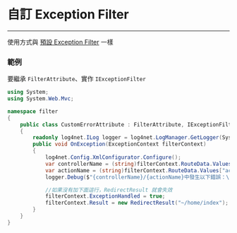 # 自訂 Exception Filter

---

使用方式與 [預設 Exception Filter](./預設%20Exception%20Filter%20HandleErrorAttribute.md) 一樣

### 範例

要繼承 `FilterAttribute`、實作 `IExceptionFilter`

```csharp
using System;
using System.Web.Mvc;

namespace filter
{
    public class CustomErrorAttribute : FilterAttribute, IExceptionFilter
    {
        readonly log4net.ILog logger = log4net.LogManager.GetLogger(System.Reflection.MethodBase.GetCurrentMethod().DeclaringType);
        public void OnException(ExceptionContext filterContext)
        {
            log4net.Config.XmlConfigurator.Configure();            
            var controllerName = (string)filterContext.RouteData.Values["controller"];
            var actionName = (string)filterContext.RouteData.Values["action"];
            logger.Debug($"{controllerName}/{actionName}中發生以下錯誤：\r\n{filterContext.Exception.Message}");

            //如果沒有加下面這行，RedirectResult 就會失效
            filterContext.ExceptionHandled = true;
            filterContext.Result = new RedirectResult("~/home/index");
        }
    }
}
```